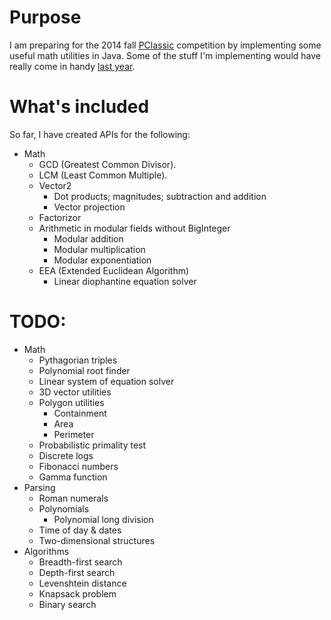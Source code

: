 # Purpose

I am preparing for the 2014 fall [PClassic](http://pclassic.org) competition by implementing some useful math utilities in Java. Some of the stuff I'm implementing would have really come in handy [last year](https://github.com/unixpickle/PClassic-2013f).

# What's included

So far, I have created APIs for the following:

 * Math
   * GCD (Greatest Common Divisor).
   * LCM (Least Common Multiple).
   * Vector2
     * Dot products; magnitudes; subtraction and addition
     * Vector projection
   * Factorizor
   * Arithmetic in modular fields without BigInteger
     * Modular addition
     * Modular multiplication
     * Modular exponentiation
   * EEA (Extended Euclidean Algorithm)
     * Linear diophantine equation solver

# TODO:

 * Math
   * Pythagorian triples
   * Polynomial root finder
   * Linear system of equation solver
   * 3D vector utilities
   * Polygon utilities
     * Containment
     * Area
     * Perimeter
   * Probabilistic primality test
   * Discrete logs
   * Fibonacci numbers
   * Gamma function
 * Parsing
   * Roman numerals
   * Polynomials
     * Polynomial long division
   * Time of day & dates
   * Two-dimensional structures
 * Algorithms
   * Breadth-first search
   * Depth-first search
   * Levenshtein distance
   * Knapsack problem
   * Binary search
